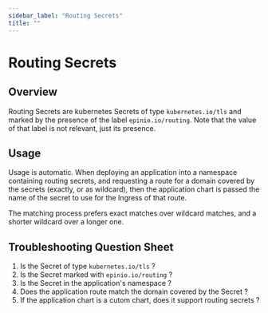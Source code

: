 ```yaml
---
sidebar_label: "Routing Secrets"
title: ""
---
```


# Routing Secrets

## Overview

Routing Secrets are kubernetes Secrets of type `kubernetes.io/tls` and marked by the
presence of the label `epinio.io/routing`. Note that the value of that label is not
relevant, just its presence.

## Usage

Usage is automatic. When deploying an application into a namespace containing routing
secrets, and requesting a route for a domain covered by the secrets (exactly, or as
wildcard), then the application chart is passed the name of the secret to use for the
Ingress of that route.

The matching process prefers exact matches over wildcard matches, and a shorter wildcard
over a longer one.

## Troubleshooting Question Sheet

  1. Is the Secret of type `kubernetes.io/tls` ?
  1. Is the Secret marked with `epinio.io/routing` ?
  1. Is the Secret in the application's namespace ?
  1. Does the application route match the domain covered by the Secret ?
  1. If the application chart is a cutom chart, does it support routing secrets ?
